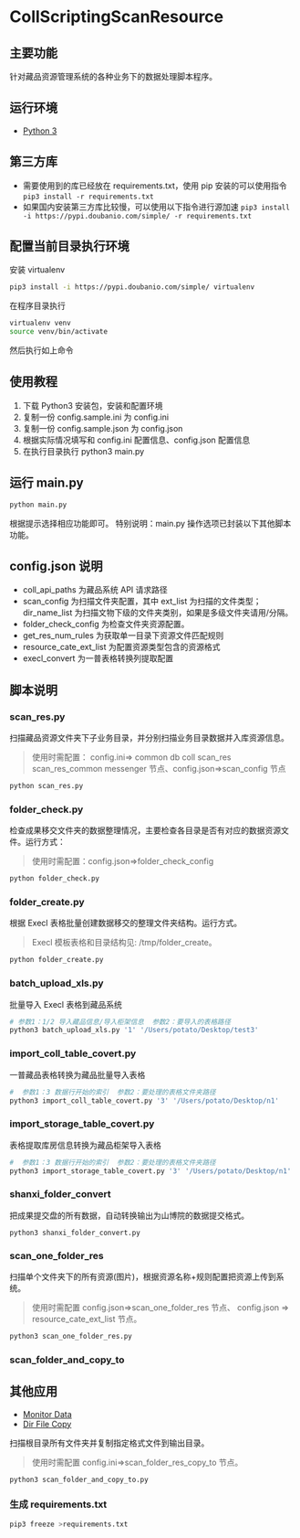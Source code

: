 # CollScriptingScanResource

## 主要功能

针对藏品资源管理系统的各种业务下的数据处理脚本程序。

## 运行环境

- [Python 3](https://www.python.org/)

## 第三方库

- 需要使用到的库已经放在 requirements.txt，使用 pip 安装的可以使用指令
  `pip3 install -r requirements.txt`
- 如果国内安装第三方库比较慢，可以使用以下指令进行源加速
  `pip3 install -i https://pypi.doubanio.com/simple/ -r requirements.txt`

## 配置当前目录执行环境

安装 virtualenv

```bash
pip3 install -i https://pypi.doubanio.com/simple/ virtualenv
```

在程序目录执行

```bash
virtualenv venv
source venv/bin/activate
```

然后执行如上命令

## 使用教程

1. 下载 Python3 安装包，安装和配置环境
2. 复制一份 config.sample.ini 为 config.ini
3. 复制一份 config.sample.json 为 config.json
4. 根据实际情况填写和 config.ini 配置信息、config.json 配置信息
5. 在执行目录执行 python3 main.py

## 运行 main.py

```bash
python main.py
```

根据提示选择相应功能即可。 特别说明：main.py 操作选项已封装以下其他脚本功能。

## config.json 说明

- coll_api_paths 为藏品系统 API 请求路径
- scan_config 为扫描文件夹配置，其中 ext_list 为扫描的文件类型；dir_name_list 为扫描文物下级的文件夹类别，如果是多级文件夹请用/分隔。
- folder_check_config 为检查文件夹资源配置。
- get_res_num_rules 为获取单一目录下资源文件匹配规则
- resource_cate_ext_list 为配置资源类型包含的资源格式
- execl_convert 为一普表格转换列提取配置

## 脚本说明

### scan_res.py

扫描藏品资源文件夹下子业务目录，并分别扫描业务目录数据并入库资源信息。

> 使用时需配置： config.ini=> common db coll scan_res scan_res_common messenger 节点、config.json=>scan_config 节点

```bash
python scan_res.py
```

### folder_check.py

检查成果移交文件夹的数据整理情况，主要检查各目录是否有对应的数据资源文件。运行方式：

> 使用时需配置：config.json=>folder_check_config

```bash
python folder_check.py
```

### folder_create.py

根据 Execl 表格批量创建数据移交的整理文件夹结构。运行方式。

> Execl 模板表格和目录结构见: /tmp/folder_create。

```bash
python folder_create.py
```

### batch_upload_xls.py

批量导入 Execl 表格到藏品系统

```bash
# 参数1：1/2 导入藏品信息/导入柜架信息  参数2：要导入的表格路径
python3 batch_upload_xls.py '1' '/Users/potato/Desktop/test3'
```

### import_coll_table_covert.py

一普藏品表格转换为藏品批量导入表格

```bash
#  参数1：3 数据行开始的索引  参数2：要处理的表格文件夹路径
python3 import_coll_table_covert.py '3' '/Users/potato/Desktop/n1'
```

### import_storage_table_covert.py

表格提取库房信息转换为藏品柜架导入表格

```bash
#  参数1：3 数据行开始的索引  参数2：要处理的表格文件夹路径
python3 import_storage_table_covert.py '3' '/Users/potato/Desktop/n1'
```

### shanxi_folder_convert

把成果提交盘的所有数据，自动转换输出为山博院的数据提交格式。

```
python3 shanxi_folder_convert.py
```

### scan_one_folder_res

扫描单个文件夹下的所有资源(图片)，根据资源名称+规则配置把资源上传到系统。

> 使用时需配置 config.json=>scan_one_folder_res 节点、 config.json => resource_cate_ext_list 节点。

```bash
python3 scan_one_folder_res.py
```

### scan_folder_and_copy_to

## 其他应用

- [Monitor Data](./app/monitor_data/README.md)
- [Dir File Copy](./app/dir_file_copy/README.md)

扫描根目录所有文件夹并复制指定格式文件到输出目录。

> 使用时需配置 config.ini=>scan_folder_res_copy_to 节点。

```bash
python3 scan_folder_and_copy_to.py
```

### 生成 requirements.txt

```bash
pip3 freeze >requirements.txt
```
